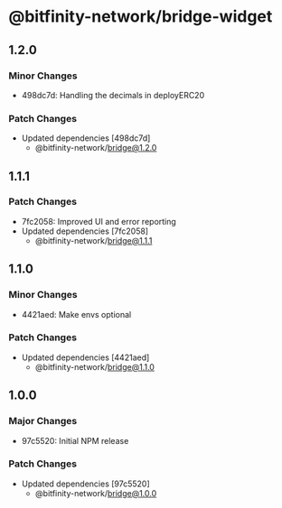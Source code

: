 # @bitfinity-network/bridge-widget

## 1.2.0

### Minor Changes

- 498dc7d: Handling the decimals in deployERC20

### Patch Changes

- Updated dependencies [498dc7d]
  - @bitfinity-network/bridge@1.2.0

## 1.1.1

### Patch Changes

- 7fc2058: Improved UI and error reporting
- Updated dependencies [7fc2058]
  - @bitfinity-network/bridge@1.1.1

## 1.1.0

### Minor Changes

- 4421aed: Make envs optional

### Patch Changes

- Updated dependencies [4421aed]
  - @bitfinity-network/bridge@1.1.0

## 1.0.0

### Major Changes

- 97c5520: Initial NPM release

### Patch Changes

- Updated dependencies [97c5520]
  - @bitfinity-network/bridge@1.0.0
